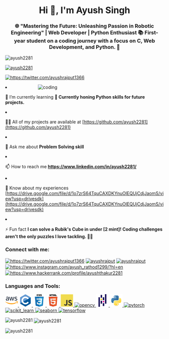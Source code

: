 <h1 align="center">Hi 👋, I'm Ayush Singh</h1>
<h3 align="center">🌐 "Mastering the Future: Unleashing Passion in Robotic Engineering" | Web Developer | Python Enthusiast 📚 First-year student on a coding journey with a focus on C, Web Development, and Python. 🚀</h3>

<p align="left"> <img src="https://komarev.com/ghpvc/?username=ayush2281&label=Profile%20views&color=0e75b6&style=flat" alt="ayush2281" /> </p>

<p align="left"> <a href="https://github.com/ryo-ma/github-profile-trophy"><img src="https://github-profile-trophy.vercel.app/?username=ayush2281" alt="ayush2281" /></a> </p>

<p align="left"> <a href="https://twitter.com/https://twitter.com/ayushrajput1366" target="blank"><img src="https://img.shields.io/twitter/follow/https://twitter.com/ayushrajput1366?logo=twitter&style=for-the-badge" alt="https://twitter.com/ayushrajput1366" /></a> </p>
<img align="right" alt="coding" width="400" src="https://camo.githubusercontent.com/7de37139d0b4c1ce40865e799b446c0e963a3dd8fb68d239707237c40604fa3d/68747470733a2f2f63646e2e6472696262626c652e636f6d2f75736572732f3733303730332f73637265656e73686f74732f363538313234332f6176656e746f2e676966"

  
  - 🌱 I’m currently learning **🐍 Currently honing Python skills for future projects.**

- 👨‍💻 All of my projects are available at [https://github.com/ayush2281](https://github.com/ayush2281)

- 💬 Ask me about **Problem Solving skill**

- 📫 How to reach me **https://www.linkedin.com/in/ayush2281/**

- 📄 Know about my experiences [https://drive.google.com/file/d/1o7zrS64TquCAXDKYnuOlEQUjCdjJaomS/view?usp=drivesdk](https://drive.google.com/file/d/1o7zrS64TquCAXDKYnuOlEQUjCdjJaomS/view?usp=drivesdk)

- ⚡ Fun fact **I can solve a Rubik's Cube in under [2 mint]! Coding challenges aren't the only puzzles I love tackling. 🧩✨**

<h3 align="left">Connect with me:</h3>
<p align="left">
<a href="https://twitter.com/https://twitter.com/ayushrajput1366" target="blank"><img align="center" src="https://raw.githubusercontent.com/rahuldkjain/github-profile-readme-generator/master/src/images/icons/Social/twitter.svg" alt="https://twitter.com/ayushrajput1366" height="30" width="40" /></a>
<a href="https://linkedin.com/in/ayushrajput" target="blank"><img align="center" src="https://raw.githubusercontent.com/rahuldkjain/github-profile-readme-generator/master/src/images/icons/Social/linked-in-alt.svg" alt="ayushrajput" height="30" width="40" /></a>
<a href="https://kaggle.com/ayushrajput" target="blank"><img align="center" src="https://raw.githubusercontent.com/rahuldkjain/github-profile-readme-generator/master/src/images/icons/Social/kaggle.svg" alt="ayushrajput" height="30" width="40" /></a>
<a href="https://instagram.com/https://www.instagram.com/ayush_rathod1299/?hl=en" target="blank"><img align="center" src="https://raw.githubusercontent.com/rahuldkjain/github-profile-readme-generator/master/src/images/icons/Social/instagram.svg" alt="https://www.instagram.com/ayush_rathod1299/?hl=en" height="30" width="40" /></a>
<a href="https://www.hackerearth.com/https://www.hackerrank.com/profile/ayushthakur2281" target="blank"><img align="center" src="https://raw.githubusercontent.com/rahuldkjain/github-profile-readme-generator/master/src/images/icons/Social/hackerearth.svg" alt="https://www.hackerrank.com/profile/ayushthakur2281" height="30" width="40" /></a>
</p>

<h3 align="left">Languages and Tools:</h3>
<p align="left"> <a href="https://aws.amazon.com" target="_blank" rel="noreferrer"> <img src="https://raw.githubusercontent.com/devicons/devicon/master/icons/amazonwebservices/amazonwebservices-original-wordmark.svg" alt="aws" width="40" height="40"/> </a> <a href="https://www.cprogramming.com/" target="_blank" rel="noreferrer"> <img src="https://raw.githubusercontent.com/devicons/devicon/master/icons/c/c-original.svg" alt="c" width="40" height="40"/> </a> <a href="https://www.w3schools.com/css/" target="_blank" rel="noreferrer"> <img src="https://raw.githubusercontent.com/devicons/devicon/master/icons/css3/css3-original-wordmark.svg" alt="css3" width="40" height="40"/> </a> <a href="https://www.w3.org/html/" target="_blank" rel="noreferrer"> <img src="https://raw.githubusercontent.com/devicons/devicon/master/icons/html5/html5-original-wordmark.svg" alt="html5" width="40" height="40"/> </a> <a href="https://developer.mozilla.org/en-US/docs/Web/JavaScript" target="_blank" rel="noreferrer"> <img src="https://raw.githubusercontent.com/devicons/devicon/master/icons/javascript/javascript-original.svg" alt="javascript" width="40" height="40"/> </a> <a href="https://opencv.org/" target="_blank" rel="noreferrer"> <img src="https://www.vectorlogo.zone/logos/opencv/opencv-icon.svg" alt="opencv" width="40" height="40"/> </a> <a href="https://pandas.pydata.org/" target="_blank" rel="noreferrer"> <img src="https://raw.githubusercontent.com/devicons/devicon/2ae2a900d2f041da66e950e4d48052658d850630/icons/pandas/pandas-original.svg" alt="pandas" width="40" height="40"/> </a> <a href="https://www.python.org" target="_blank" rel="noreferrer"> <img src="https://raw.githubusercontent.com/devicons/devicon/master/icons/python/python-original.svg" alt="python" width="40" height="40"/> </a> <a href="https://pytorch.org/" target="_blank" rel="noreferrer"> <img src="https://www.vectorlogo.zone/logos/pytorch/pytorch-icon.svg" alt="pytorch" width="40" height="40"/> </a> <a href="https://scikit-learn.org/" target="_blank" rel="noreferrer"> <img src="https://upload.wikimedia.org/wikipedia/commons/0/05/Scikit_learn_logo_small.svg" alt="scikit_learn" width="40" height="40"/> </a> <a href="https://seaborn.pydata.org/" target="_blank" rel="noreferrer"> <img src="https://seaborn.pydata.org/_images/logo-mark-lightbg.svg" alt="seaborn" width="40" height="40"/> </a> <a href="https://www.tensorflow.org" target="_blank" rel="noreferrer"> <img src="https://www.vectorlogo.zone/logos/tensorflow/tensorflow-icon.svg" alt="tensorflow" width="40" height="40"/> </a> </p>

<p><img align="left" src="https://github-readme-stats.vercel.app/api/top-langs?username=ayush2281&show_icons=true&locale=en&layout=compact" alt="ayush2281" /></p>

<p>&nbsp;<img align="center" src="https://github-readme-stats.vercel.app/api?username=ayush2281&show_icons=true&locale=en" alt="ayush2281" /></p>

<p><img align="center" src="https://github-readme-streak-stats.herokuapp.com/?user=ayush2281&" alt="ayush2281" /></p>
